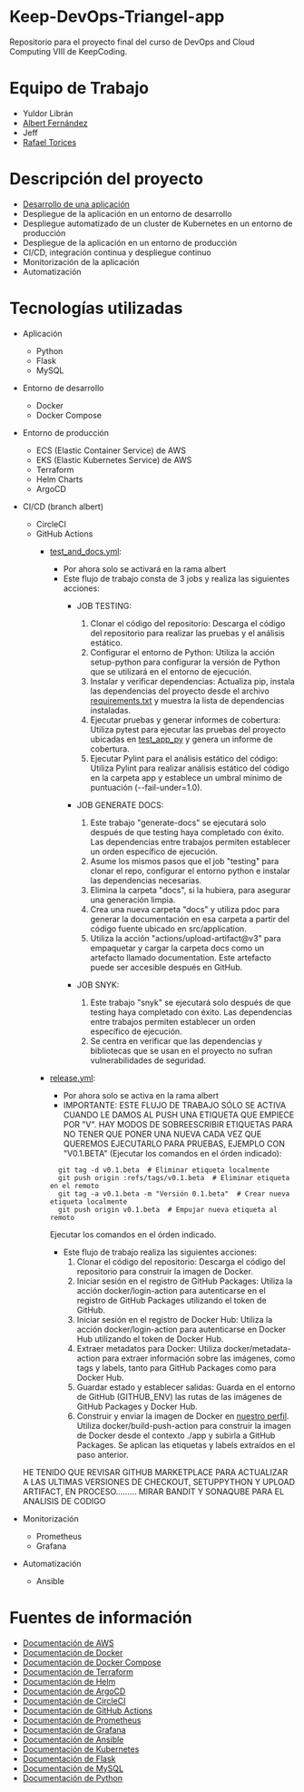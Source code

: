 # Keep-DevOps-Triangel-app

Repositorio para el proyecto final del curso de DevOps and Cloud Computing VIII de KeepCoding.

# Equipo de Trabajo

- Yuldor Librán
- [Albert Fernández](https://github.com/albertferal)
- Jeff
- [Rafael Torices](https://github.com/RafaTorices)

# Descripción del proyecto

- [Desarrollo de una aplicación](app/Readme.md)
- Despliegue de la aplicación en un entorno de desarrollo
- Despliegue automatizado de un cluster de Kubernetes en un entorno de producción
- Despliegue de la aplicación en un entorno de producción
- CI/CD, integración continua y despliegue continuo
- Monitorización de la aplicación
- Automatización

# Tecnologías utilizadas

- Aplicación
    - Python
    - Flask
    - MySQL

- Entorno de desarrollo
    - Docker
    - Docker Compose

- Entorno de producción
    - ECS (Elastic Container Service) de AWS
    - EKS (Elastic Kubernetes Service) de AWS
    - Terraform
    - Helm Charts
    - ArgoCD

- CI/CD (branch albert)
    - CircleCI
    - GitHub Actions
        - [test_and_docs.yml](.github/workflows/test_and_docs.yml):
            - Por ahora solo se activará en la rama albert
            - Este flujo de trabajo consta de 3 jobs y realiza las siguientes acciones:
                - JOB TESTING:
                    1. Clonar el código del repositorio: Descarga el código del repositorio para realizar las pruebas y el análisis estático.
                    2. Configurar el entorno de Python: Utiliza la acción setup-python para configurar la versión de Python que se utilizará en el entorno de ejecución.
                    3. Instalar y verificar dependencias: Actualiza pip, instala las dependencias del proyecto desde el archivo [requirements.txt](app/requirements.txt) y muestra la lista de dependencias instaladas.
                    4. Ejecutar pruebas y generar informes de cobertura: Utiliza pytest para ejecutar las pruebas del proyecto ubicadas en [test_app_py](app/src/tests/test_app.py) y genera un informe de cobertura.
                    5. Ejecutar Pylint para el análisis estático del código: Utiliza Pylint para realizar análisis estático del código en la carpeta app y establece un umbral mínimo de puntuación (--fail-under=1.0).
                
                - JOB GENERATE DOCS:
                    1. Este trabajo "generate-docs" se ejecutará solo después de que testing haya completado con éxito. Las dependencias entre trabajos permiten establecer un orden específico de ejecución.
                    2. Asume los mismos pasos que el job "testing" para clonar el repo, configurar el entorno python e instalar las dependencias necesarias.
                    3. Elimina la carpeta "docs", si la hubiera, para asegurar una generación limpia.
                    4. Crea una nueva carpeta "docs" y utiliza pdoc para generar la documentación en esa carpeta a partir del código fuente ubicado en src/application.
                    5. Utiliza la acción "actions/upload-artifact@v3" para empaquetar y cargar la carpeta docs como un artefacto llamado documentation. Este artefacto puede ser accesible después en GitHub.
                - JOB SNYK:
                    1. Este trabajo "snyk" se ejecutará solo después de que testing haya completado con éxito. Las dependencias entre trabajos permiten establecer un orden específico de ejecución.
                    2. Se centra en verificar que las dependencias y bibliotecas que se usan en el proyecto no sufran vulnerabilidades de seguridad.

        - [release.yml](.github/workflows/release.yml):
            - Por ahora solo se activa en la rama albert
            - IMPORTANTE: ESTE FLUJO DE TRABAJO SÓLO SE ACTIVA CUANDO LE DAMOS AL PUSH UNA ETIQUETA QUE EMPIECE POR "V". HAY MODOS DE SOBREESCRIBIR ETIQUETAS PARA NO TENER QUE PONER UNA NUEVA CADA VEZ QUE QUEREMOS EJECUTARLO PARA PRUEBAS, EJEMPLO CON "V0.1.BETA" (Ejecutar los comandos en el órden indicado):
            ```
              git tag -d v0.1.beta  # Eliminar etiqueta localmente
              git push origin :refs/tags/v0.1.beta  # Eliminar etiqueta en el remoto
              git tag -a v0.1.beta -m "Versión 0.1.beta"  # Crear nueva etiqueta localmente
              git push origin v0.1.beta  # Empujar nueva etiqueta al remoto
            ```
            Ejecutar los comandos en el órden indicado.
            - Este flujo de trabajo realiza las siguientes acciones:
                1. Clonar el código del repositorio: Descarga el código del repositorio para construir la imagen de Docker.
                2. Iniciar sesión en el registro de GitHub Packages: Utiliza la acción docker/login-action para autenticarse en el registro de GitHub Packages utilizando el token de GitHub.
                3. Iniciar sesión en el registro de Docker Hub: Utiliza la acción docker/login-action para autenticarse en Docker Hub utilizando el token de Docker Hub.
                4. Extraer metadatos para Docker: Utiliza docker/metadata-action para extraer información sobre las imágenes, como tags y labels, tanto para GitHub Packages como para Docker Hub.
                5. Guardar estado y establecer salidas: Guarda en el entorno de GitHub (GITHUB_ENV) las rutas de las imágenes de GitHub Packages y Docker Hub.
                6. Construir y enviar la imagen de Docker en [nuestro perfil](https://hub.docker.com/repository/docker/kctriangle/triangle-bot/general). Utiliza docker/build-push-action para construir la imagen de Docker desde el contexto ./app y subirla a GitHub Packages. Se aplican las etiquetas y labels extraídos en el paso anterior.

    HE TENIDO QUE REVISAR GITHUB MARKETPLACE PARA ACTUALIZAR A LAS ULTIMAS VERSIONES DE CHECKOUT, SETUPPYTHON Y UPLOAD ARTIFACT, EN PROCESO.........
    MIRAR BANDIT Y SONAQUBE PARA EL ANALISIS DE CODIGO


- Monitorización
    - Prometheus
    - Grafana

- Automatización
    - Ansible

# Fuentes de información

- [Documentación de AWS](https://docs.aws.amazon.com/es_es/)
- [Documentación de Docker](https://docs.docker.com/)
- [Documentación de Docker Compose](https://docs.docker.com/compose/)
- [Documentación de Terraform](https://www.terraform.io/docs/index.html)
- [Documentación de Helm](https://helm.sh/docs/)
- [Documentación de ArgoCD](https://argo-cd.readthedocs.io/en/stable/)
- [Documentación de CircleCI](https://circleci.com/docs/)
- [Documentación de GitHub Actions](https://docs.github.com/es/actions)
- [Documentación de Prometheus](https://prometheus.io/docs/introduction/overview/)
- [Documentación de Grafana](https://grafana.com/docs/grafana/latest/)
- [Documentación de Ansible](https://docs.ansible.com/ansible/latest/index.html)
- [Documentación de Kubernetes](https://kubernetes.io/docs/home/)
- [Documentación de Flask](https://flask.palletsprojects.com/en/1.1.x/)
- [Documentación de MySQL](https://dev.mysql.com/doc/)
- [Documentación de Python](https://docs.python.org/3/)


